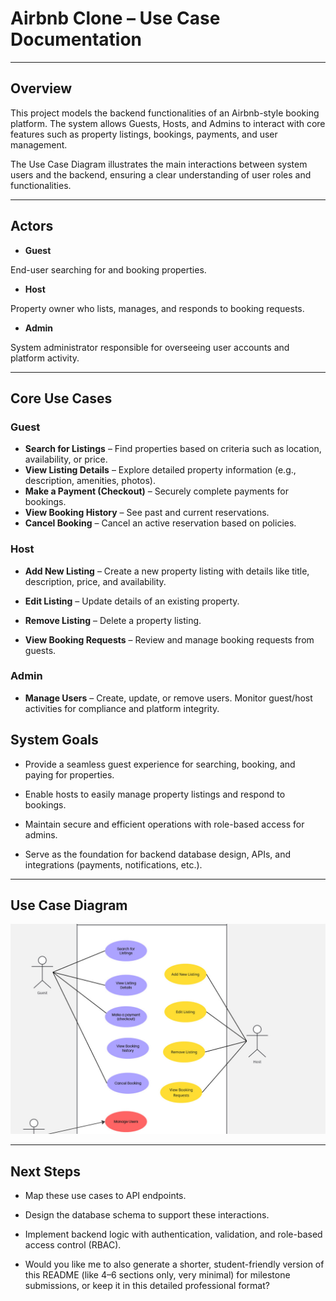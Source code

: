# Airbnb Clone – Use Case Documentation

---

## Overview

This project models the backend functionalities of an Airbnb-style booking platform. The system allows Guests, Hosts, and Admins to interact with core features such as property listings, bookings, payments, and user management.

The Use Case Diagram illustrates the main interactions between system users and the backend, ensuring a clear understanding of user roles and functionalities.

---

## Actors

- **Guest**

End-user searching for and booking properties.

- **Host**

Property owner who lists, manages, and responds to booking requests.

- **Admin**

System administrator responsible for overseeing user accounts and platform activity.

---

## Core Use Cases

### Guest

- **Search for Listings** – Find properties based on criteria such as location, availability, or price.
- **View Listing Details** – Explore detailed property information (e.g., description, amenities, photos).
- **Make a Payment (Checkout)** – Securely complete payments for bookings.
- **View Booking History** – See past and current reservations.
- **Cancel Booking** – Cancel an active reservation based on policies.

### Host

- **Add New Listing** – Create a new property listing with details like title, description, price, and availability.

- **Edit Listing** – Update details of an existing property.

- **Remove Listing** – Delete a property listing.

- **View Booking Requests** – Review and manage booking requests from guests.

### Admin

- **Manage Users** – Create, update, or remove users. Monitor guest/host activities for compliance and platform integrity.

## System Goals

- Provide a seamless guest experience for searching, booking, and paying for properties.

- Enable hosts to easily manage property listings and respond to bookings.

- Maintain secure and efficient operations with role-based access for admins.

- Serve as the foundation for backend database design, APIs, and integrations (payments, notifications, etc.).

---

## Use Case Diagram

![./stayeasy-use-case-diagram.jpg](./stayeasy-use-case-diagram.jpg)

---

## Next Steps

- Map these use cases to API endpoints.

- Design the database schema to support these interactions.

- Implement backend logic with authentication, validation, and role-based access control (RBAC).

- Would you like me to also generate a shorter, student-friendly version of this README (like 4–6 sections only, very minimal) for milestone submissions, or keep it in this detailed professional format?
